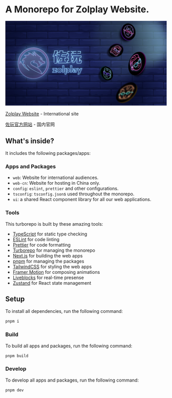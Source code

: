 # A Monorepo for Zolplay Website.

![Zolplay Banner](apps/web-cn/public/og-image.jpg)

[Zolplay Website](https://zolplay.com) - International site

[佐玩官方网站](https://zolplay.cn) - 国内官网

## What's inside?

It includes the following packages/apps:

### Apps and Packages

- `web`: Website for international audiences.
- `web-cn`: Website for hosting in China only.
- `config`: `eslint`, `prettier` and other configurations.
- `tsconfig`: `tsconfig.json`s used throughout the monorepo.
- `ui`: a shared React component library for all our web applications.

### Tools

This turborepo is built by these amazing tools:

- [TypeScript](https://www.typescriptlang.org/) for static type checking
- [ESLint](https://eslint.org/) for code linting
- [Prettier](https://prettier.io) for code formatting
- [Turborepo](https://turborepo.org) for managing the monorepo
- [Next.js](https://nextjs.org/) for building the web apps
- [pnpm](https://pnpm.io/) for managing the packages
- [TailwindCSS](https://tailwindcss.com/) for styling the web apps
- [Framer Motion](https://framer.com/motion/) for composing animations
- [Liveblocks](https://liveblocks.io/) for real-time presense
- [Zustand](https://github.com/pmndrs/zustand) for React state management

## Setup

To install all dependencies, run the following command:

```bash
pnpm i
```

### Build

To build all apps and packages, run the following command:

```bash
pnpm build
```

### Develop

To develop all apps and packages, run the following command:

```bash
pnpm dev
```
